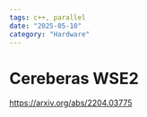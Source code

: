 ```yaml
---
tags: c++, parallel
date: "2025-05-10"
category: "Hardware"
---
```

# Cereberas WSE2

https://arxiv.org/abs/2204.03775
